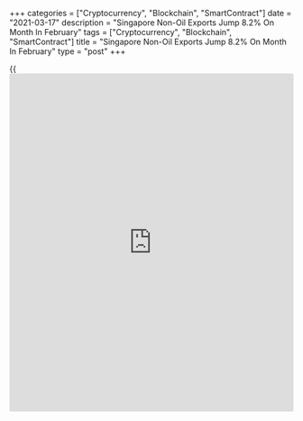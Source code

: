 +++
categories = ["Cryptocurrency", "Blockchain", "SmartContract"]
date = "2021-03-17"
description = "Singapore Non-Oil Exports Jump 8.2% On Month In February"
tags = ["Cryptocurrency", "Blockchain", "SmartContract"]
title = "Singapore Non-Oil Exports Jump 8.2% On Month In February"
type = "post"
+++

{{<iframe id="large-banner" src="https://www.bounty.group/#slide=20.0" width="100%" height="600" scrolling="no" style="border: 0px solid rgb(216, 221, 230); border-radius: 3px;">}}

The value of non-oil domestic exports in Singapore jumped a seasonally
adjusted 8.2 percent on month in February, Statistics Singapore said on
Wednesday.

That beat forecasts for a decline of 1.0 percent following the
downwardly revised 6.9 percent increase in January (originally 7.0
percent).

On a yearly basis, exports gained 4.2 percent - shy of expectations for
6.6 percent following the downwardly revised 12.7 percent increase in
the previous month (originally 12.8 percent).

Total trade was down 3.3 percent on year after slipping 1.9 percent in
January. It was up 6.0 percent on month after rising 5.7 percent in
January.

For comments and feedback [contact](https://www.playgroundfx.com/contact/): editorial@rtt[news](https://www.letsplayfx.com/blog/forex-news-website/).com

[Economic News][1]

 **What parts of the world are seeing the best (and worst) economic
performances lately? Click[here][2] to check out our [Econ Scorecard][2]
and find out! See up-to-the-moment [ranking](https://www.playgroundfx.com/blog/crypto-exchange-ranking/)s for the best and worst
performers in [GDP][3], [unemployment rate][4], [inflation][5] and much
more.**

   1. www.rtt[news](https://www.letsplayfx.com/blog/forex-news-website/).com/Content/EconomicNews.aspx
   2. www.rtt[news](https://www.letsplayfx.com/blog/forex-news-website/).com/economic-scorecard/world-rank/unemployment-rate/highest-performance.aspx
   3. www.rtt[news](https://www.letsplayfx.com/blog/forex-news-website/).com/economic-scorecard/world-rank/GDP/highest-performance.aspx
   4. www.rtt[news](https://www.letsplayfx.com/blog/forex-news-website/).com/economic-scorecard/world-rank/unemployment-rate/lowest-performance.aspx
   5. www.rtt[news](https://www.letsplayfx.com/blog/forex-news-website/).com/economic-scorecard/world-rank/CPI/highest-performance.aspx